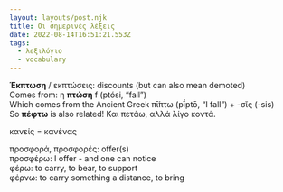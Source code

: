 ```yaml
---
layout: layouts/post.njk
title: Οι σημερινές λέξεις
date: 2022-08-14T16:51:21.553Z
tags:
  - λεξιλόγιο
  - vocabulary
---
```

**Έκπτωση** / εκπτώσεις: discounts (but can also mean demoted)\
Comes from: η **πτώση** f (ptósi, “fall”)\
Which comes from the Ancient Greek  πῑ́πτω (pī́ptō, “I fall”) +‎ -σῐς (-sis)\
So **πέφτω** is also related! Και πετάω, αλλά λίγο κοντά.

κανείς = κανένας

προσφορά, προσφορές: offer(s)\
προσφέρω: I offer - and one can notice\
φέρω: to carry, to bear, to support\
φέρνω: to carry something a distance, to bring
